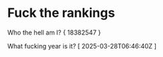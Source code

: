# Fuck the rankings

Who the hell am I?
{ 18382547 }

What fucking year is it?
[ 2025-03-28T06:46:40Z ]
